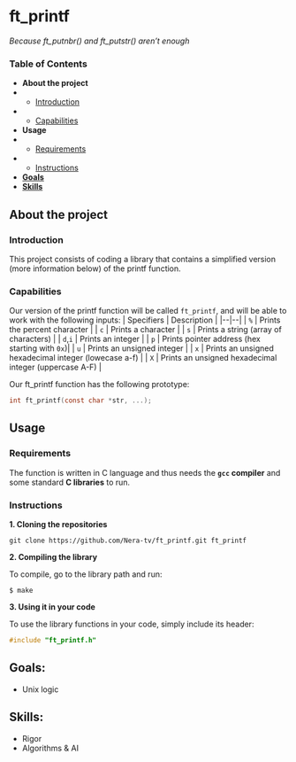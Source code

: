 
# ft_printf
*Because ft_putnbr() and ft_putstr() aren’t enough*

### Table of Contents
* **About the project**
* * [Introduction](#introduction)
* * [Capabilities](#capabilities)
* **Usage**
* * [Requirements](#requirements)
* * [Instructions](#instructions)
* [**Goals**](#goals)
* [**Skills**](#skills)

## About the project

### Introduction

This project consists of coding a library that contains a simplified version (more information below) of the printf function.

### Capabilities

Our version of the printf function will be called  `ft_printf`, and will be able to work with the following inputs:
| Specifiers | Description |
|--|--|
| `%` | Prints the percent character |
| `c` | Prints a character |
| `s` | Prints a string (array of characters) |
| `d`,`i` | Prints an integer |
| `p` | Prints pointer address (hex starting with  `0x`)|
| `u` | Prints an unsigned integer |
| `x` | Prints an unsigned hexadecimal integer (lowecase a-f) |
| `X` | Prints an unsigned hexadecimal integer (uppercase A-F) |

Our ft_printf function has the following prototype:

```c
int ft_printf(const char *str, ...);
```

## Usage

### Requirements

The function is written in C language and thus needs the  **`gcc`  compiler**  and some standard  **C libraries**  to run.

### Instructions

**1. Cloning the repositories**

```shell
git clone https://github.com/Nera-tv/ft_printf.git ft_printf
```

**2. Compiling the library**

To compile, go to the library path and run:

```shell
$ make
```

**3. Using it in your code**

To use the library functions in your code, simply include its header:

```c
#include "ft_printf.h"
```

## Goals:

-	Unix logic

## Skills:

-   Rigor  
-   Algorithms & AI
